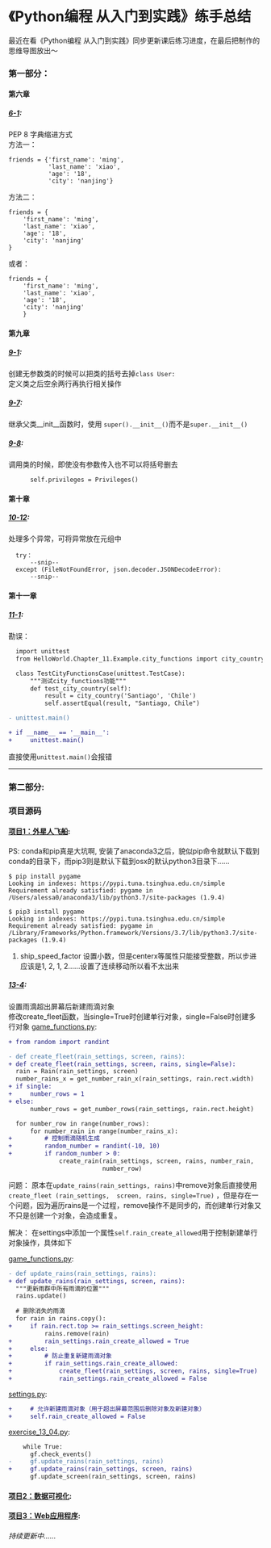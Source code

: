 《Python编程 从入门到实践》练手总结 
=== 
最近在看《Python编程 从入门到实践》同步更新课后练习进度，在最后把制作的思维导图放出～

  ### 第一部分：
  #### 第六章
  ##### [6-1](section_i/chapter_06/exercise_06_01.py): 
  PEP 8 字典缩进方式  
  方法一： 
  ```
  friends = {'first_name': 'ming',
             'last_name': 'xiao',
             'age': '18',
             'city': 'nanjing'}
  ``` 
  方法二：  
  ```
  friends = {
      'first_name': 'ming',
      'last_name': 'xiao',
      'age': '18',
      'city': 'nanjing'
  }
  ```
  或者：
  ```
  friends = {
      'first_name': 'ming',
      'last_name': 'xiao',
      'age': '18',
      'city': 'nanjing'
      }
  ```
  #### 第九章
  ##### [9-1](section_i/chapter_09/exercise_09_01.py): 
  创建无参数类的时候可以把类的括号去掉`class User:`   
  定义类之后空余两行再执行相关操作  
  ##### [9-7](section_i/chapter_09/exercise_09_07.py):
  继承父类__init__函数时，使用
  `super().__init__()`而不是`super.__init__()`  
  ##### [9-8](section_i/chapter_09/exercise_09_08.py):
  调用类的时候，即使没有参数传入也不可以将括号删去
  ```
        self.privileges = Privileges()
  ```
  #### 第十章
  ##### [10-12](section_i/chapter_10/exercise_10_12.py):
  处理多个异常，可将异常放在元组中
  ```
    try：
        --snip--
    except (FileNotFoundError, json.decoder.JSONDecodeError):
        --snip--
  ```
  #### 第十一章
  ##### [11-1](section_i/chapter_11/exercise_11_01.py):
  勘误：
  ```diff
    import unittest
    from HelloWorld.Chapter_11.Example.city_functions import city_country

    class TestCityFunctionsCase(unittest.TestCase):
        """测试city_functions功能"""
        def test_city_country(self):
            result = city_country('Santiago', 'Chile')
            self.assertEqual(result, "Santiago, Chile")

  - unittest.main()
  
  + if __name__ == '__main__':
  +     unittest.main()
  ```
  直接使用`unittest.main()`会报错
  
---
  ### 第二部分:
  ### 项目源码
  #### [项目1：外星人飞船](section_ii/project_a/alien_invasion):
  PS: conda和pip真是大坑啊, 安装了anaconda3之后，貌似pip命令就默认下载到conda的目录下，而pip3则是默认下载到osx的默认python3目录下……
  ```
  $ pip install pygame
Looking in indexes: https://pypi.tuna.tsinghua.edu.cn/simple
Requirement already satisfied: pygame in /Users/alessa0/anaconda3/lib/python3.7/site-packages (1.9.4)

  $ pip3 install pygame
Looking in indexes: https://pypi.tuna.tsinghua.edu.cn/simple
Requirement already satisfied: pygame in /Library/Frameworks/Python.framework/Versions/3.7/lib/python3.7/site-packages (1.9.4)

  ```
  1. ship_speed_factor 设置小数，但是centerx等属性只能接受整数，所以步进应该是1, 2, 1, 2……设置了连续移动所以看不太出来

  ##### [13-4](section_ii/project_a/chapter_13/exercise_13_04.py):
  设置雨滴超出屏幕后新建雨滴对象  
  修改create_fleet函数，当single=True时创建单行对象，single=False时创建多行对象
  [game_functions.py](section_ii/project_a/chapter_13/example_4/game_functions.py):
  ```diff
  + from random import randint
  
  - def create_fleet(rain_settings, screen, rains):
  + def create_fleet(rain_settings, screen, rains, single=False):
    rain = Rain(rain_settings, screen)
    number_rains_x = get_number_rain_x(rain_settings, rain.rect.width)
  + if single:
  +     number_rows = 1
  + else:
        number_rows = get_number_rows(rain_settings, rain.rect.height)

    for number_row in range(number_rows):
        for number_rain in range(number_rains_x):
  +         # 控制雨滴随机生成
  +         random_number = randint(-10, 10)
  +         if random_number > 0:
                create_rain(rain_settings, screen, rains, number_rain,
                            number_row)
  ```
  问题： 原本在`update_rains(rain_settings, rains)`中remove对象后直接使用`create_fleet
  (rain_settings, 
  screen, rains, single=True)`
  ，但是存在一个问题，因为遍历rains是一个过程，remove操作不是同步的，而创建单行对象又不只是创建一个对象，会造成重复。  
    
  解决： 在settings中添加一个属性`self.rain_create_allowed`用于控制新建单行对象操作，具体如下
  
  [game_functions.py](section_ii/project_a/chapter_13/example_4/game_functions.py):
  ```diff
  - def update_rains(rain_settings, rains):
  + def update_rains(rain_settings, screen, rains):
    """更新雨群中所有雨滴的位置"""
    rains.update()
    
    # 删除消失的雨滴
    for rain in rains.copy():
  +     if rain.rect.top >= rain_settings.screen_height:
            rains.remove(rain)
  +         rain_settings.rain_create_allowed = True
  +     else:
  +         # 防止重复新建雨滴对象
  +         if rain_settings.rain_create_allowed:
  +             create_fleet(rain_settings, screen, rains, single=True)
  +             rain_settings.rain_create_allowed = False
  ```
  [settings.py](section_ii/project_a/chapter_13/example_4/settings.py):
  ```diff
  +     # 允许新建雨滴对象（用于超出屏幕范围后删除对象及新建对象）
  +     self.rain_create_allowed = False
  ```
  [exercise_13_04.py](section_ii/project_a/chapter_13/exercise_13_04.py):
  ```diff
      while True:
        gf.check_events()
  -     gf.update_rains(rain_settings, rains)
  +     gf.update_rains(rain_settings, screen, rains)
        gf.update_screen(rain_settings, screen, rains)
  ```
  #### [项目2：数据可视化]():
  #### [项目3：Web应用程序]():
  ###### 持续更新中……
